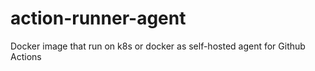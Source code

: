 # action-runner-agent
Docker image that run on k8s or docker as self-hosted agent for Github Actions
